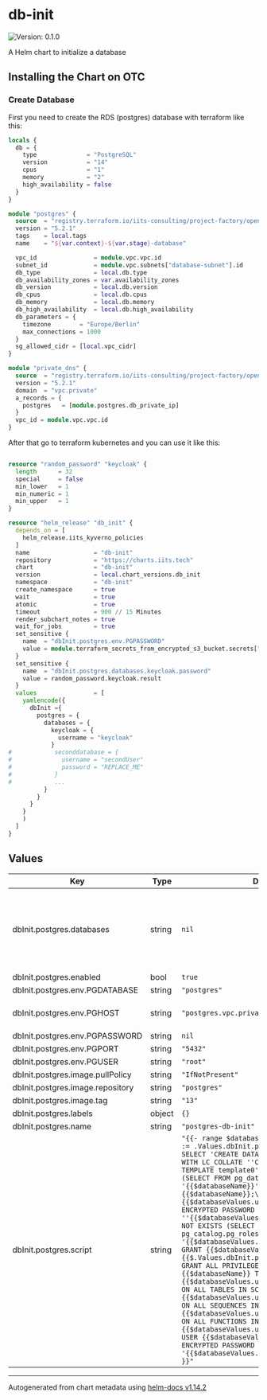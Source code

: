 # db-init

![Version: 0.1.0](https://img.shields.io/badge/Version-0.1.0-informational?style=flat-square)

A Helm chart to initialize a database

## Installing the Chart on OTC

### Create Database

First you need to create the RDS (postgres) database with terraform like this:

```terraform
locals {
  db = {
    type              = "PostgreSQL"
    version           = "14"
    cpus              = "1"
    memory            = "2"
    high_availability = false
  }
}

module "postgres" {
  source  = "registry.terraform.io/iits-consulting/project-factory/opentelekomcloud//modules/rds"
  version = "5.2.1"
  tags    = local.tags
  name    = "${var.context}-${var.stage}-database"

  vpc_id                = module.vpc.vpc.id
  subnet_id             = module.vpc.subnets["database-subnet"].id
  db_type               = local.db.type
  db_availability_zones = var.availability_zones
  db_version            = local.db.version
  db_cpus               = local.db.cpus
  db_memory             = local.db.memory
  db_high_availability  = local.db.high_availability
  db_parameters = {
    timezone        = "Europe/Berlin"
    max_connections = 1000
  }
  sg_allowed_cidr = [local.vpc_cidr]
}

module "private_dns" {
  source  = "registry.terraform.io/iits-consulting/project-factory/opentelekomcloud//modules/private_dns"
  version = "5.2.1"
  domain  = "vpc.private"
  a_records = {
    postgres   = [module.postgres.db_private_ip]
  }
  vpc_id = module.vpc.vpc.id
}

```

After that go to terraform kubernetes and you can use it like this:

```terraform

resource "random_password" "keycloak" {
  length      = 32
  special     = false
  min_lower   = 1
  min_numeric = 1
  min_upper   = 1
}

resource "helm_release" "db_init" {
  depends_on = [
    helm_release.iits_kyverno_policies
  ]
  name                  = "db-init"
  repository            = "https://charts.iits.tech"
  chart                 = "db-init"
  version               = local.chart_versions.db_init
  namespace             = "db-init"
  create_namespace      = true
  wait                  = true
  atomic                = true
  timeout               = 900 // 15 Minutes
  render_subchart_notes = true
  wait_for_jobs         = true
  set_sensitive {
    name  = "dbInit.postgres.env.PGPASSWORD"
    value = module.terraform_secrets_from_encrypted_s3_bucket.secrets["db_root_password"]
  }
  set_sensitive {
    name  = "dbInit.postgres.databases.keycloak.password"
    value = random_password.keycloak.result
  }
  values                = [
    yamlencode({
      dbInit ={
        postgres = {
          databases = {
            keycloak = {
              username = "keycloak"
            }
#            seconddatabase = {
#              username = "secondUser"
#              password = "REPLACE_ME"
#            }
#            ...
          }
        }
      }
    }
    )
  ]
}

```

## Values

| Key | Type | Default | Description |
|-----|------|---------|-------------|
| dbInit.postgres.databases | string | `nil` | Databases which should be created with given username and password |
| dbInit.postgres.enabled | bool | `true` |  |
| dbInit.postgres.env.PGDATABASE | string | `"postgres"` |  |
| dbInit.postgres.env.PGHOST | string | `"postgres.vpc.private"` | Host address to connect to |
| dbInit.postgres.env.PGPASSWORD | string | `nil` | Required |
| dbInit.postgres.env.PGPORT | string | `"5432"` |  |
| dbInit.postgres.env.PGUSER | string | `"root"` |  |
| dbInit.postgres.image.pullPolicy | string | `"IfNotPresent"` |  |
| dbInit.postgres.image.repository | string | `"postgres"` |  |
| dbInit.postgres.image.tag | string | `"13"` |  |
| dbInit.postgres.labels | object | `{}` |  |
| dbInit.postgres.name | string | `"postgres-db-init"` |  |
| dbInit.postgres.script | string | `"{{- range $databaseName,$databaseValues := .Values.dbInit.postgres.databases }}\n  SELECT 'CREATE DATABASE {{$databaseName}} WITH LC_COLLATE ''C'' LC_CTYPE ''C'' TEMPLATE template0'\n  WHERE NOT EXISTS (SELECT FROM pg_database WHERE datname = '{{$databaseName}}')\\gexec\n  \\connect {{$databaseName}};\n  SELECT 'CREATE USER {{$databaseValues.username}} WITH ENCRYPTED PASSWORD ''{{$databaseValues.password}}'''\n  WHERE NOT EXISTS (SELECT FROM pg_catalog.pg_roles WHERE rolname = '{{$databaseValues.username}}')\\gexec\n  GRANT {{$databaseValues.username}} TO {{$.Values.dbInit.postgres.env.PGUSER}};\n  GRANT ALL PRIVILEGES ON DATABASE {{$databaseName}} TO {{$databaseValues.username}};\n  GRANT ALL ON ALL TABLES IN SCHEMA public TO {{$databaseValues.username}};\n  GRANT ALL ON ALL SEQUENCES IN SCHEMA public TO {{$databaseValues.username}};\n  GRANT ALL ON ALL FUNCTIONS IN SCHEMA public TO {{$databaseValues.username}};\n  ALTER USER {{$databaseValues.username}} WITH ENCRYPTED PASSWORD '{{$databaseValues.password}}';\n{{- end }}"` | Default postgres script for initializing can be overriden |

----------------------------------------------
Autogenerated from chart metadata using [helm-docs v1.14.2](https://github.com/norwoodj/helm-docs/releases/v1.14.2)
